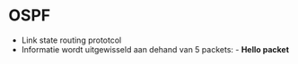 # OSPF 
- Link state routing prototcol
- Informatie wordt uitgewisseld aan dehand van 5 packets: - **Hello packet** 
